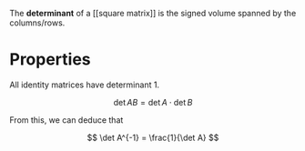 The **determinant** of a [[square matrix]] is the signed volume spanned by the columns/rows.

# Properties

All identity matrices have determinant 1.

$$
\det AB = \det A \cdot \det B
$$

From this, we can deduce that 

$$
\det A^{-1} = \frac{1}{\det A}
$$